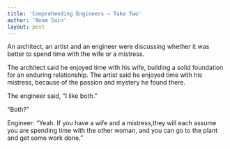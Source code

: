 ```yaml
---
title: 'Comprehending Engineers — Take Two'
author: 'Noam Sain'
layout: post
---
```


An architect, an artist and an engineer were discussing whether it was better to spend time with the wife or a mistress.

The architect said he enjoyed time with his wife, building a solid foundation for an enduring relationship. The artist said he enjoyed time with his mistress, because of the passion and mystery he found there.

The engineer said, “I like both.”

“Both?”

Engineer: “Yeah. If you have a wife and a mistress,they will each assume you are spending time with the other woman, and you can go to the plant and get some work done.”
